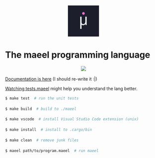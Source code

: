<p align="center">
    <img src="./assets/maeel.png" width="100" height="100"/>
</p>

# The maeel programming language

<p align="center">
    <img src="./assets/review.png" height="800" width="auto"/>
</p>


[Documentation is here](docs/README.md) (I should re-write it :|)

[Watching tests.maeel](stdlib/tests.maeel) might help you understand the lang better.

```sh
$ make test  # run the unit tests

$ make build  # build to ./maeel

$ make vscode  # install Visual Studio Code extension (unix)

$ make install  # install to .cargo/bin

$ make clean  # remove junk files

$ maeel path/to/program.maeel  # run maeel
```
